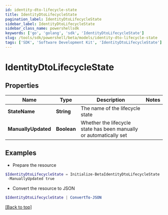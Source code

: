 ```yaml
---
id: identity-dto-lifecycle-state
title: IdentityDtoLifecycleState
pagination_label: IdentityDtoLifecycleState
sidebar_label: IdentityDtoLifecycleState
sidebar_class_name: powershellsdk
keywords: ['go', 'golang', 'sdk', 'IdentityDtoLifecycleState'] 
slug: /tools/sdk/powershell/beta/models/identity-dto-lifecycle-state
tags: ['SDK', 'Software Development Kit', 'IdentityDtoLifecycleState']
---
```



# IdentityDtoLifecycleState

## Properties

Name | Type | Description | Notes
------------ | ------------- | ------------- | -------------
**StateName** |  **String** | The name of the lifecycle state | 
**ManuallyUpdated** |  **Boolean** | Whether the lifecycle state has been manually or automatically set | 

## Examples

- Prepare the resource
```powershell
$IdentityDtoLifecycleState = Initialize-BetaIdentityDtoLifecycleState  -StateName active `
 -ManuallyUpdated true
```

- Convert the resource to JSON
```powershell
$IdentityDtoLifecycleState | ConvertTo-JSON
```


[[Back to top]](#) 

